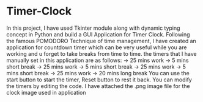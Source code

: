 # Timer-Clock
In this project, I have used Tkinter module along with dynamic typing concept in Python and build a GUI Application for Timer Clock.
Following the famous POMODORO Technique of time management, I have created an application for countdown timer which can be very useful while you are working and u forget to take breaks from time to time.
the timers that I have manually set in this application are as follows:
  -> 25 mins work
  -> 5 mins short break
  -> 25 mins work
  -> 5 mins short break
  -> 25 mins work
  -> 5 mins short break
  -> 25 mins work
  -> 20 mins long break
You can use the start button to start the timer, Reset button to rest it back. You can modify the timers by editing the code.
I have attached the .png image file for the clock image used in application 
